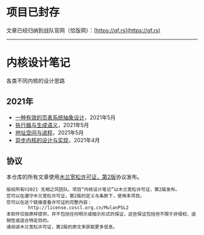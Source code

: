 # 项目已封存

文章已经归纳到战队官网（恰饭网）：[https://qf.rs](https://qf.rs)

---

# 内核设计笔记

各类不同内核的设计思路

## 2021年

- [一种有效的页表系统抽象设计](2021/一种有效的页表系统抽象设计.md)，2021年5月
- [执行器与生成语义](2021/执行器与生成语义.md)，2021年5月
- [地址空间与进程](2021/地址空间与进程.md)，2021年5月
- [异步内核的设计与实现](2021/异步内核的设计与实现.md)，2021年4月

## 协议

本仓库的所有文章使用[木兰宽松许可证，第2版](https://license.coscl.org.cn/MulanPSL2/)协议发布。

```text
版权所有©2021 无相之风团队。项目“内核设计笔记”以木兰宽松许可证，第2版发布。
您可以在遵守木兰宽松许可证，第2版的定义与条款下，使用本项目。
您可以在这个链接查看许可证的完整内容：
        http://license.coscl.org.cn/MulanPSL2
本软件仅按原样提供，并不包括任何明示或暗示形式的保证，这些保证包括但不限于非侵权、适销性或适合特定目的。 
请阅读木兰宽松许可证，第2版的原文来获取更多信息。
```
